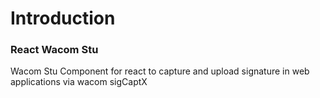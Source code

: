 # Introduction

### React Wacom Stu

Wacom Stu Component for react to capture and upload signature in web applications via wacom sigCaptX
